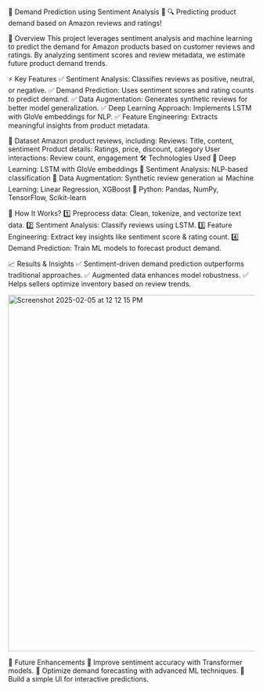 📌 Demand Prediction using Sentiment Analysis 🚀
🔍 Predicting product demand based on Amazon reviews and ratings!

📖 Overview
This project leverages sentiment analysis and machine learning to predict the demand for Amazon products based on customer reviews and ratings. By analyzing sentiment scores and review metadata, we estimate future product demand trends.

⚡ Key Features
✅ Sentiment Analysis: Classifies reviews as positive, neutral, or negative.
✅ Demand Prediction: Uses sentiment scores and rating counts to predict demand.
✅ Data Augmentation: Generates synthetic reviews for better model generalization.
✅ Deep Learning Approach: Implements LSTM with GloVe embeddings for NLP.
✅ Feature Engineering: Extracts meaningful insights from product metadata.

📂 Dataset
Amazon product reviews, including:
Reviews: Title, content, sentiment
Product details: Ratings, price, discount, category
User interactions: Review count, engagement
🛠 Technologies Used
🚀 Deep Learning: LSTM with GloVe embeddings
📝 Sentiment Analysis: NLP-based classification
🔄 Data Augmentation: Synthetic review generation
📊 Machine Learning: Linear Regression, XGBoost
🐍 Python: Pandas, NumPy, TensorFlow, Scikit-learn

📌 How It Works?
1️⃣ Preprocess data: Clean, tokenize, and vectorize text data.
2️⃣ Sentiment Analysis: Classify reviews using LSTM.
3️⃣ Feature Engineering: Extract key insights like sentiment score & rating count.
4️⃣ Demand Prediction: Train ML models to forecast product demand.

📈 Results & Insights
✅ Sentiment-driven demand prediction outperforms traditional approaches.
✅ Augmented data enhances model robustness.
✅ Helps sellers optimize inventory based on review trends.

<img width="727" alt="Screenshot 2025-02-05 at 12 12 15 PM" src="https://github.com/user-attachments/assets/13a17260-7e61-4500-98a8-7ad52fdaf7a6" />


🚀 Future Enhancements
🔹 Improve sentiment accuracy with Transformer models.
🔹 Optimize demand forecasting with advanced ML techniques.
🔹 Build a simple UI for interactive predictions.

